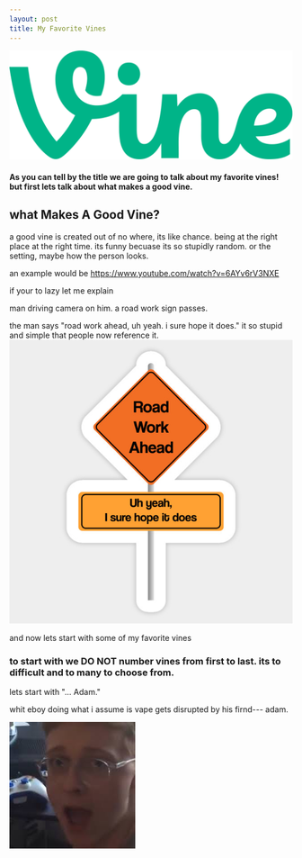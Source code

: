 ```yaml
---
layout: post
title: My Favorite Vines
---
```


![blog header](/images/1200px-Vine_wordmark.svg.png)

#### As you can tell by the title we are going to talk about my favorite vines! but first lets talk about what makes a good vine.

## what Makes A Good Vine?

a good vine is created out of no where, its like chance. being at the right place at the right time. its funny becuase its so stupidly random. or the setting, maybe how the person looks. 

an example would be  https://www.youtube.com/watch?v=6AYv6rV3NXE

if your to lazy let me explain

man driving camera on him. a road work sign passes.  

the man says "road work ahead, uh yeah. i sure hope it does." it so stupid and simple that people now reference it.
![roadworkahead](/images/roadworkahead.png)

and now lets start with some of my favorite vines

### to start with we DO NOT number vines from first to last. its to difficult and to many to choose from.

lets start with "... Adam."

whit eboy doing what i assume is vape gets disrupted by his firnd--- adam.

![ADAM](/images/ADAM.png)

